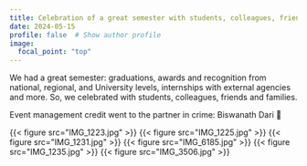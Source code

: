 ```yaml
---
title: Celebration of a great semester with students, colleagues, friends & families
date: 2024-05-15
profile: false  # Show author profile
image:
  focal_point: "top"
---
```

We had a great semester: graduations, awards and recognition from national, regional, and University levels, internships with external agencies and more. So, we celebrated with students, colleagues, friends and families. 

Event management credit went to the partner in crime: Biswanath Dari 🙂

{{< figure src="IMG_1223.jpg" >}}
{{< figure src="IMG_1225.jpg" >}}
{{< figure src="IMG_1231.jpg" >}}
{{< figure src="IMG_6185.jpg" >}}
{{< figure src="IMG_1235.jpg" >}}
{{< figure src="IMG_3506.jpg" >}}

